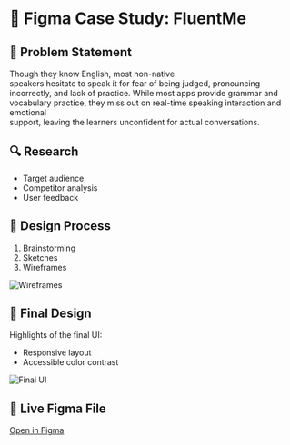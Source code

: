 # 🎨 Figma Case Study: FluentMe

## 🧩 Problem Statement
Though they know English, most non-native speakers hesitate to speak it for fear of being judged, pronouncing incorrectly, and lack of practice. While most apps provide grammar and vocabulary practice, they miss out on real-time speaking interaction and emotional support, leaving the learners unconfident for actual conversations.

## 🔍 Research
- Target audience
- Competitor analysis
- User feedback

## 🧠 Design Process
1. Brainstorming
2. Sketches
3. Wireframes

![Wireframes](https://shorturl.at/t9zvn)

## 🎯 Final Design
Highlights of the final UI:
- Responsive layout
- Accessible color contrast

![Final UI](./FluentMe-Case-Study/Final-Design.png)

## 🔗 Live Figma File
[Open in Figma](https://shorturl.at/lqDW9)

